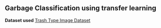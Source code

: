 ## Garbage Classification using transfer learning
**Dataset used**
[Trash Type Image Dataset](https://www.kaggle.com/datasets/farzadnekouei/trash-type-image-dataset)
